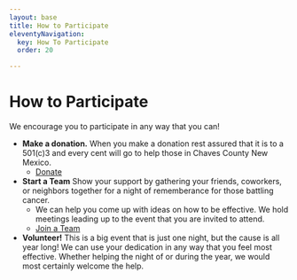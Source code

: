 ```yaml
---
layout: base
title: How to Participate
eleventyNavigation:
  key: How To Participate
  order: 20

---
```


# How to Participate

We encourage you to participate in any way that you can! 

- **Make a donation.** When you make a donation rest assured that it is to a 501(c)3 and every cent will go to help those in Chaves County New Mexico. 
   - [Donate][def]
- **Start a Team** Show your support by gathering your friends, coworkers, or neighbors together for a night of rememberance for those battling cancer. 
  - We can help you come up with ideas on how to be effective. We hold meetings leading up to the event that you are invited to attend.
  - [Join a Team][register]
- **Volunteer!** This is a big event that is just one night, but the cause is all year long! We can use your dedication in any way that you feel most effective. Whether helping the night of or during the year, we would most certainly welcome the help.

[def]: /Donate/
[register]: /Register/
